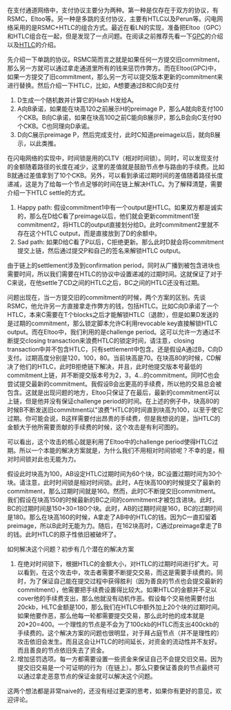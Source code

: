 在支付通道网络中，支付协议主要分为两种。第一种是仅存在于双方的协议，有RSMC，Eltoo等。另一种是多跳的支付协议，主要有HTLC以及Perun等。闪电网络采用的是RSMC+HTLC的组合方式。最近在看LN的实现，准备把Eltoo（GPC）和HTLC组合在一起，但是发现了一点问题。在阅读之前推荐先看一下[GPC](https://docs.ckb.dev/blog/GPC)的介绍以及[HTLC](https://github.com/tianmingyun/MasterBitcoin2CN/blob/master/ch12.md)的介绍。

先介绍一下单跳的协议。RSMC简而言之就是如果任何一方提交旧commitment，那么另一方就可以通过拿走通道里所有的钱来惩罚作弊方。而在Eltoo(GPC)中，如果一方提交了旧commitment，那么另一方可以提交版本更新的commitment来进行替换。然后介绍一下HTLC，比如，A想要通过B和C向D支付

1. D生成一个随机数并计算它的Hash H发给A。
2. A向B承诺，如果能在块高120之前展示H的preimage P，那么A就向B支付100个CKB。B向C承诺，如果在块高100之前C能向B展示P，那么B会向C支付90个CKB。C也同理向D承诺。
3. D向C展示preimage P，然后完成支付，此时C知道preimage以后，就向B展示，以此类推。

在闪电网络的实现中，时间锁是用的CLTV（相对时间锁）。同时，可以发现支付的金额随着路径的长度在减少，这里的差值就是鼓励节点参与路由的手续费。比如B就通过差值拿到了10个CKB。另外，可以看到承诺过期时间的差值随着路径长度递减，这是为了给每一个节点足够的时间在链上解决HTLC。为了解释清楚，需要介绍一下HTLC settle的方式。

1. Happy path: 假设commitment1中有一个output是HTLC。如果双方都是诚实的，那么在D给C看了preimage以后，他们就会更新commitment1至commitment2，将HTLC的output直接划分给D。此时commitment2里就不存在这个HTLC output，而是直接放到了D的余额中。
2. Sad path: 如果D给C看了P以后，C拒绝更新。那么此时D就会将commitment提交上链，然后通过提交P和自己的签名来解锁HTLC output。

由于链上的settlement涉及到confirmation period，同时从广播到被包含进块也需要时间，所以我们需要在HTLC的协议中设置递减的过期时间。这就保证了对于C来说，在他settle了CD之间的HTLC之后，BC之间的HTLC还没有过期。

问题出现在，当一方提交旧的commitment的时候，两个方案的区别。先谈RSMC，他允许另一方直接拿走作弊方的钱，包括HTLC。比如C向D承诺了一个HTLC，本来C需要在T个blocks之后才能解锁HTLC（退款），但是如果D发送的是过期的commitment，那么锁定脚本允许C利用revocable key直接解锁HTLC output。而在Eltoo中，我们利用的是challenge period。这可以允许一方通过不断提交closing transaction来浪费HTLC的锁定时间，请注意，closing transaction中并不包含HTLC，只有settlement中包含。还是假设A通过B，C向D支付。过期高度分别是120，100，80。当前块高是70。在块高80的时候，CD解决了他们的HTLC，此时B拒绝链下解决，并且，此时他提交版本号最低的commitment上链，并不断提交版本号为2，3，4...的commitment。同时C也会尝试提交最新的commitment。我假设B会出更高的手续费，所以他的交易总会被包含。这就是出现问题的地方，Eltoo只保证了在最后，最新的commitment可以上链，但是他并没有保证challenge period的时间。在上述的例子中，块高80的时候B不断发送旧commitment以"浪费"HTLC的时间直到块高为100，以至于使它过期。你可能会说，B这样需要付出昂贵的手续费，但是我想说的是，当HTLC的金额大于他所需要贡献的手续费的时候，这个攻击是有利可图的。

可以看出，这个攻击的核心就是利用了Eltoo中的challenge period使得HTLC过期。所以一个本能的解决方案就是，为什么我们不用相对时间锁呢？不幸的是，相对时间锁对此也无能为力。

假设此时块高为100，AB设定HTLC过期时间为60个块，BC设置过期时间为30个块。请注意，此时时间锁是相对时间锁。此时，A在块高100的时候提交了最新的commitment，那么过期时间就是160。然而，此时C不断提交旧commitment。我们假设在块高150的时候最新的BC之间的commitment才被包含进块。此时，BC的过期时间是150+30=180个块。此时，AB的过期时间是160，BC的过期时间是180。那么在块高160的时候，A拿走了AB中的HTLC的钱。因为C一直扣留着preimage，所以B此时无能为力。随后，在162块高时，C通过preimage拿走了B的钱。此时HTLC的原子性依旧被破坏了。

如何解决这个问题？初步有几个潜在的解决方案

1. 在绝对时间锁下，根据HTLC的金额大小，对HTLC的过期时间进行扩大。可以看到，在这个攻击中，攻击者需要不断提交交易，而这是需要手续费的。同时，为了保证自己能在提交过程中获得胜利（因为善良的节点也会提交最新的commitment），他需要把手续费设置得比较大。如果HTLC的金额并不足以cover他的手续费支出，那么他就没有动机作恶。假设每个交易他需要付出20ckb，HLTC金额是100，那么我们在HTLC中额外加上20个块的过期时间。如果他要作恶，那么他每一轮都需要提交交易，那么此时他的成本就是20*20=400。一个理性的节点是不会为了100ckb的HTLC而支出400ckb的手续费的。这个解决方案的问题也很明显，对于拜占庭节点（并不是理性的）攻击依旧会发生。而且这会让HTLC的时间延长，对资金的流动性并不友好。而且善良的节点依旧失去了资金。
2. 增加惩罚选项。每一方都需要设置一些资金来保证自己不会提交旧交易。因为提交旧交易是一个可证明的行为（在链上）。那么只要保证善良的节点最终可以通过拿走恶意节点的保证金就可以解决这个问题。

这两个想法都是非常naive的，还没有经过更深的思考，如果你有更好的意见，欢迎评论。